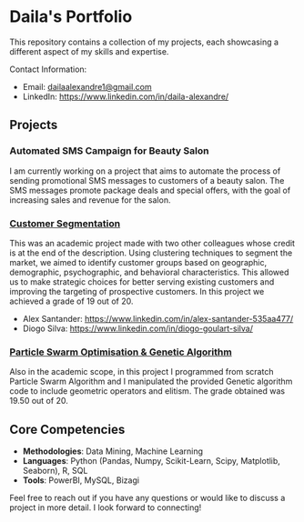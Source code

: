 # Daila's Portfolio

This repository contains a collection of my projects, each showcasing a different aspect of my skills and expertise.

Contact Information:
- Email: dailaalexandre1@gmail.com 
- LinkedIn: https://www.linkedin.com/in/daila-alexandre/

## Projects

### Automated SMS Campaign for Beauty Salon
I am currently working on a project that aims to automate the process of sending promotional SMS messages to customers of a beauty salon. The SMS messages promote package deals and special offers, with the goal of increasing sales and revenue for the salon.

### [Customer Segmentation](https://github.com/daila10/Projects/tree/University/Data%20Mining%20Project)
This was an academic project made with two other colleagues whose credit is at the end of the description. Using clustering techniques to segment the market, we aimed to identify customer groups based on geographic, demographic, psychographic, and behavioral characteristics. This allowed us to make strategic choices for better serving existing customers and improving the targeting of prospective customers. In this project we achieved a grade of 19 out of 20. <br />
- Alex Santander: https://www.linkedin.com/in/alex-santander-535aa477/
- Diogo Silva: https://www.linkedin.com/in/diogo-goulart-silva/

### [Particle Swarm Optimisation & Genetic Algorithm](https://github.com/daila10/Projects/tree/University/Computational%20Methods%20for%20Optimisation)
Also in the academic scope, in this project I programmed from scratch Particle Swarm Algorithm and I manipulated the provided Genetic algorithm code to include geometric operators and elitism. The grade obtained was 19.50 out of 20.


## Core Competencies
- **Methodologies**: Data Mining, Machine Learning
- **Languages**:  Python (Pandas, Numpy, Scikit-Learn, Scipy, Matplotlib, Seaborn), R, SQL
-  **Tools**: PowerBI, MySQL, Bizagi

Feel free to reach out if you have any questions or would like to discuss a project in more detail. I look forward to connecting!
